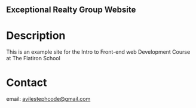 Exceptional Realty Group Website 
----

# Description

This is an example site for the Intro to Front-end web Development Course at The Flatiron School

# Contact 

email: avilestephcode@gmail.com